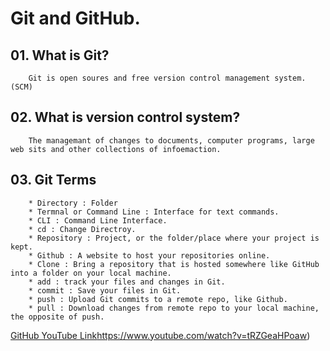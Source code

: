 # Git and GitHub.

## 01. What is Git?
        Git is open soures and free version control management system. (SCM)

## 02. What is version control system?
        The managemant of changes to documents, computer programs, large web sits and other collections of infoemaction.

## 03. Git Terms
        * Directory : Folder
        * Termnal or Command Line : Interface for text commands.
        * CLI : Command Line Interface.
        * cd : Change Directroy.
        * Repository : Project, or the folder/place where your project is kept.
        * Github : A website to host your repositories online.
        * Clone : Bring a repository that is hosted somewhere like GitHub into a folder on your local machine.
        * add : track your files and changes in Git.
        * commit : Save your files in Git.
        * push : Upload Git commits to a remote repo, like Github.
        * pull : Download changes from remote repo to your local machine, the opposite of push.

[GitHub YouTube Link](https://www.youtube.com/watch?v=tRZGeaHPoaw)https://www.youtube.com/watch?v=tRZGeaHPoaw)
[]()
